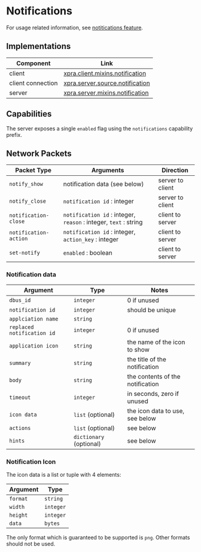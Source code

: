 # Notifications

For usage related information, see [notitications feature](../Features/Notifications.md).


## Implementations

| Component         | Link                                                                          |
|-------------------|-------------------------------------------------------------------------------|
| client            | [xpra.client.mixins.notification](../../xpra/client/mixins/notification.py)   |
| client connection | [xpra.server.source.notification](../../xpra/server/source/notification.py)   |
| server            | [xpra.server.mixins.notification](../../xpra/server/mixins/notification.py)   |


## Capabilities

The server exposes a single `enabled` flag using the `notifications` capability prefix.


## Network Packets

| Packet Type            | Arguments                                                        | Direction        |
|------------------------|------------------------------------------------------------------|------------------|
| `notify_show`          | notification data (see below)                                    | server to client |
| `notify_close`         | `notification id` : integer                                      | server to client |
| `notification-close`   | `notification id` : integer, `reason` : integer, `text` : string | client to server |
| `notification-action`  | `notification id` : integer, `action_key` : integer              | client to server |
| `set-notify`           | `enabled` : boolean                                              | client to server |


### Notification data

| Argument                    | Type                    | Notes                            |
|-----------------------------|-------------------------|----------------------------------|
| `dbus_id`                   | `integer`               | 0 if unused                      |
| `notification id`           | `integer`               | should be unique                 |
| `applciation name`          | `string`                |                                  |
| `replaced notification id`  | `integer`               | 0 if unused                      |
| `application icon`          | `string`                | the name of the icon to show     |
| `summary`                   | `string`                | the title of the notification    |
| `body`                      | `string`                | the contents of the notification |
| `timeout`                   | `integer`               | in seconds, zero if unused       |
| `icon data`                 | `list` (optional)       | the icon data to use, see below  |
| `actions`                   | `list`  (optional)      | see below                        |
| `hints`                     | `dictionary` (optional) | see below                        |

### Notification Icon

The icon data is a list or tuple with 4 elements:

| Argument | Type      |
|----------|-----------|
| `format` | `string`  |
| `width`  | `integer` |
| `height` | `integer` |
| `data`   | `bytes`   |

The only format which is guaranteed to be supported is `png`.
Other formats should not be used.
